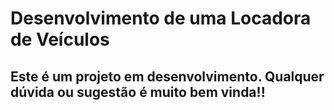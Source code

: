 # Desenvolvimento de uma Locadora de Veículos
## Este é um projeto em desenvolvimento. Qualquer dúvida ou sugestão é muito bem vinda!!
